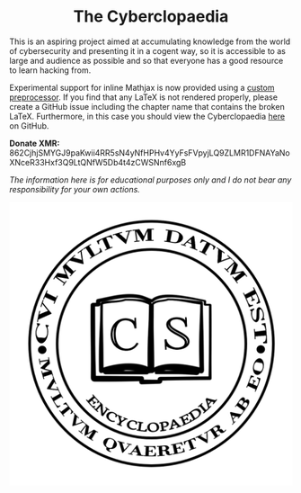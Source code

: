 <center><h1>The Cyberclopaedia</h1></center>

This is an aspiring project aimed at accumulating knowledge from the world of cybersecurity and presenting it in a cogent way, so it is accessible to as large and audience as possible and so that everyone has a good resource to learn hacking from.

Experimental support for inline Mathjax is now provided using a [custom preprocessor](https://github.com/cr0mll/mdbook-inline-mathjax). If you find that any LaTeX is not rendered properly, please create a GitHub issue including the chapter name that contains the broken LaTeX. Furthermore, in this case you should view the Cyberclopaedia [here](https://github.com/cr0mll/cyberclopaedia) on GitHub.

**Donate XMR:** 862CjhjSMYGJ9paKwii4RR5sN4yNfHPHv4YyFsFVpyjLQ9ZLMR1DFNAYaNoXNceR33Hxf3Q9LtQNfW5Db4t4zCWSNnf6xgB

*The information here is for educational purposes only and I do not bear any responsibility for your own actions.*

![](icon_black.png)